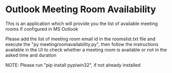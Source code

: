 # Outlook Meeting Room Availability
This is an application which will provide you the list of available meeting rooms if configured in MS Outlook

Please add the list of meeting room email id in the roomslist.txt file and execute the "py meetingroomavailability.py", then follow the instructions available in the UI to check whether a meeting room is available or not in the asked time and duration

NOTE: Please run "pip install pypiwin32", if not already installed
